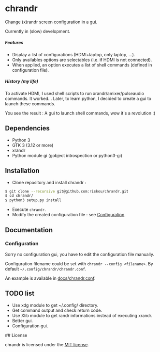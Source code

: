 # chrandr

Change (x)randr screen configuration in a gui.

Currently in (slow) development.

##### Features

- Display a list of configurations (HDMI+laptop, only laptop, ...).
- Only availables options are selectables (i.e. if HDMI is not connected).
- When applied, an option executes a list of shell commands (defined in configuration file).

##### History (my life)

To activate HDMI, I used shell scripts to run xrandr/amixer/pulseaudio commands. It worked...
Later, to learn python, I decided to create a gui to launch these commands.

You see the result : A gui to launch shell commands, wow it's a revolution :)

## Dependencies

- Python 3
- GTK 3 (3.12 or more)
- xrandr
- Python module gi (gobject introspection or python3-gi)

## Installation

- Clone repository and install chrandr :
```sh
$ git clone --recursive git@github.com:riskou/chrandr.git
$ cd chrandr/
$ python3 setup.py install
```
- Execute `chrandr`.
- Modify the created configuration file : see [Configuration](#Configuration).

## Documentation

### Configuration

Sorry no configuration gui, you have to edit the configuration file manually.

Configuration filename could be set with `chrandr --config <filename>`.
By default `~/.config/chrandr/chrandr.conf`.

An example is available in [docs/chrandr.conf](docs/chrandr.conf).

## TODO list

- Use xdg module to get ~/.config/ directory.
- Get command output and check return code.
- Use Xlib module to get randr informations instead of executing xrandr.
- Better gui.
- Configuration gui.

## License

chrandr is licensed under the [MIT license](LICENSE).
